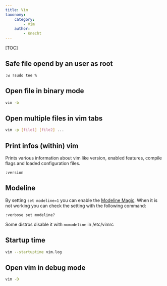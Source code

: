 ```yaml
---
title: Vim
taxonomy:
    category:
        - Vim
    author:
        - Knecht
---
```


[TOC]

## Safe file opend by an user as root
```vimscript
:w !sudo tee %
```

## Open file in binary mode
```bash
vim -b
```

## Open multiple files in vim tabs
```bash
vim -p [file1] [file2] ...
```

## Print infos (within) vim
Prints various information about vim like version, enabled features, compile flags and loaded configuration files.
```
:version
```

## Modeline
By setting `set modeline=1` you can enable the [Modeline Magic](http://vim.wikia.com/wiki/Modeline_magic). When it is not working you can check the setting with the following command:
```
:verbose set modeline?
```
Some distros disable it with `nomodeline` in /etc/vimrc

## Startup time
```bash
vim --startuptime vim.log
```

## Open vim in debug mode
```bash
vim -D
```